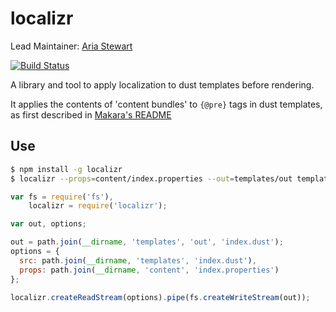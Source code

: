 localizr
========

Lead Maintainer: [Aria Stewart](https://github.com/aredridel)  

[![Build Status](https://travis-ci.org/krakenjs/localizr.svg?branch=master)](https://travis-ci.org/krakenjs/localizr)

A library and tool to apply localization to dust templates before rendering.

It applies the contents of 'content bundles' to `{@pre}` tags in dust templates, as first described in [Makara's README](https://github.com/krakenjs/makara/blob/master/README.md)

Use
----

```bash
$ npm install -g localizr
$ localizr --props=content/index.properties --out=templates/out templates/index.dust
```

```javascript
var fs = require('fs'),
    localizr = require('localizr');

var out, options;

out = path.join(__dirname, 'templates', 'out', 'index.dust');
options = {
  src: path.join(__dirname, 'templates', 'index.dust'),
  props: path.join(__dirname, 'content', 'index.properties')
};

localizr.createReadStream(options).pipe(fs.createWriteStream(out));
```
